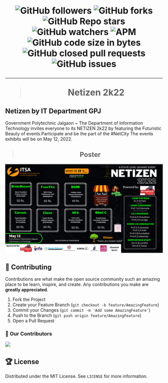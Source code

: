 <h1 align="center">

![GitHub followers](https://img.shields.io/github/followers/AryanP45?color=Blue&style=social)
![GitHub forks](https://img.shields.io/github/forks/AryanP45/Netizen2K22.github.io?style=social)
![GitHub Repo stars](https://img.shields.io/github/stars/AryanP45/Netizen2K22.github.io?style=social)
![GitHub watchers](https://img.shields.io/github/watchers/AryanP45/Netizen2K22.github.io?style=social)
![APM](https://img.shields.io/apm/l/vim-mode?style=social)  
![GitHub code size in bytes](https://img.shields.io/github/languages/code-size/AryanP45/Netizen2K22.github.io)
![GitHub closed pull requests](https://img.shields.io/github/issues-pr-closed/Aryanp45/Netizen2K22.github.io?label=Pull%20Requests)
![GitHub issues](https://img.shields.io/github/issues/Aryanp45/Netizen2K22.github.io?label=Issues)
<hr>

> **Netizen 2k22**
</h1>

## **Netizen by IT Department GPJ**

Government Polytechnic Jalgaon ~ The Department of Information Technology invites everyone to its NETIZEN 2k22 by featuring the Futuristic Beauty of events.Participate and be the part of the #NetCity The events exhibits will be on May 12, 2022.

<center> 

> ## **Poster**
![Poster](https://raw.githubusercontent.com/AryanP45/Netizen2K22.github.io/master/src/assets/poster.png)
</center>
  <!-- CONTRIBUTING -->

## 📝 Contributing

Contributions are what make the open source community such an amazing place to be learn, inspire, and create. Any contributions you make are **greatly appreciated**.

1. Fork the Project
2. Create your Feature Branch (`git checkout -b feature/AmazingFeature`)
3. Commit your Changes (`git commit -m 'Add some AmazingFeature'`)
4. Push to the Branch (`git push origin feature/AmazingFeature`)
5. Open a Pull Request

### :handshake: Our Contributors

  <a href="https://github.com/AryanP45/Netizen2K22.github.io/graphs/contributors">
    <img src="https://contrib.rocks/image?repo=AryanP45/Netizen2K22.github.io" />
  </a>
  
  
<!-- LICENSE -->

## 🏆 License

Distributed under the MIT License. See `LICENSE` for more information.